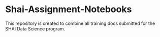 # Shai-Assignment-Notebooks

This repository is created to combine all training docs submitted for the SHAI Data Science program.
